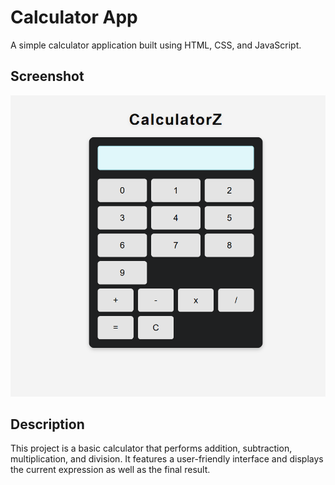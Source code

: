 # Calculator App

A simple calculator application built using HTML, CSS, and JavaScript.

## Screenshot

![Calculator Screenshot](calculatorZ.png) 

## Description

This project is a basic calculator that performs addition, subtraction, multiplication, and division. It features a user-friendly interface and displays the current expression as well as the final result.
